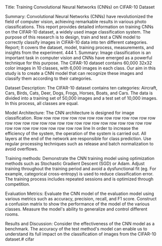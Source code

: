 Title: Training Convolutional Neural Networks (CNNs) on CIFAR-10 Dataset

Summary: Convolutional Neural Networks (CNNs) have revolutionized the field of computer vision, achieving remarkable results in various photo classifications. This report provides detailed information on training CNNs on the CIFAR-10 dataset, a widely used image classification system. The purpose of this research is to design, train and test a CNN model to correctly classify images in CIFAR-10 data into ten different categories. Report; It covers the dataset, model, training process, measurements, and insights from the experiment. 444 1. Summary: Image classification is an important task in computer vision and CNNs have emerged as a powerful technique for this purpose. The CIFAR-10 dataset contains 60,000 32x32 color images in 10 classes, with 6,000 images in each class. Our aim in this study is to create a CNN model that can recognize these images and classify them according to their categories.

Dataset Description: The CIFAR-10 dataset contains ten categories: Aircraft, Cars, Birds, Cats, Deer, Dogs, Frogs, Horses, Boats, and Cars. The data is divided into a training set of 50,000 images and a test set of 10,000 images. In this process, all classes are equal.

Model Architecture: The CNN architecture is designed for image classification. Row row row row row row row row row row row row row row row row row row row row row row row row row row row row row row row row row row row row row row row row line In order to increase the efficiency of the system, the operation of the system is carried out. All layers at the end of the network are responsible for class prediction. Use regular processing techniques such as release and batch normalization to avoid overflows.

Training methods: Demonstrate the CNN training model using optimization methods such as Stochastic Gradient Descent (SGD) or Adam. Adjust training throughout the training period and avoid a dysfunctional fit (eg. For example, categorical cross-entropy) is used to reduce classification error. The training process includes repeated sessions and is optimized through competition.

Evaluation Metrics: Evaluate the CNN model of the evaluation model using various metrics such as accuracy, precision, recall, and F1 score. Construct a confusion matrix to show the performance of the model of the various classes. Measure the model's ability to generalize and control different rooms.

Results and Discussion: Consider the effectiveness of the CNN model as a benchmark. The accuracy of the test method's model can enable us to understand its full impact on the classification of images from the CIFAR-10 dataset.# cifar
